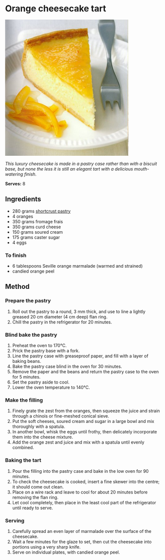 # Orange cheesecake tart

![Orange cheesecake tart](resources/cheesecake-tart.jpg)

*This luxury cheesecake is made in a pastry case rather than with a biscuit base, but none the less it is still an elegant tart with a delicious mouth-watering finish.*

**Serves:** 8

## Ingredients
- 280 grams [shortcrust pastry](../../baking/pastry/shortcrust-pastry.md)
- 4 oranges
- 350 grams fromage frais
- 350 grams curd cheese
- 150 grams soured cream
- 175 grams caster sugar
- 4 eggs

### To finish
- 6 tablespoons Seville orange marmalade (warmed and strained)
- candied orange peel 


## Method
### Prepare the pastry
1. Roll out the pastry to a round,  3 mm thick, and use to line a lightly greased 20 cm diameter (4 cm deep) flan ring.
1. Chill the pastry in the refrigerator for 20 minutes.

### Blind bake the pastry
1. Preheat the oven to 170°C.
1. Prick the pastry base with a fork.
1. Line the pastry case with greaseproof paper, and fill with a layer of baking beans.
1. Bake the pastry case blind in the oven for 30 minutes.
1. Remove the paper and the beans and return the pastry case to the oven for 5 minutes.
1. Set the pastry aside to cool.
1. Lower the oven temperature to 140°C.

### Make the filling
1. Finely grate the zest from the oranges, then squeeze the juice and strain through a chinois or fine-meshed conical sieve.
1. Put the soft cheeses, soured cream and sugar in a large bowl and mix thoroughly with a spatula.
1. In another bowl, whisk the eggs until frothy, then delicately incorporate them into the cheese mixture.
1. Add the orange zest and juice and mix with a spatula until evenly combined.

### Baking the tart
1. Pour the filling into the pastry case and bake in the low oven for 90 minutes.
1. To check the cheesecake is cooked, insert a fine skewer into the centre; it should come out clean.
1. Place on a wire rack and leave to cool for about 20 minutes before removing the flan ring.
1. Let cool completely, then place in the least cool part of the refrigerator until ready to serve.

### Serving
1. Carefully spread an even layer of marmalade over the surface of the cheesecake.
1. Wait a few minutes for the glaze to set, then cut the cheesecake into portions using a very sharp knife.
1. Serve on individual plates, with candied orange peel.